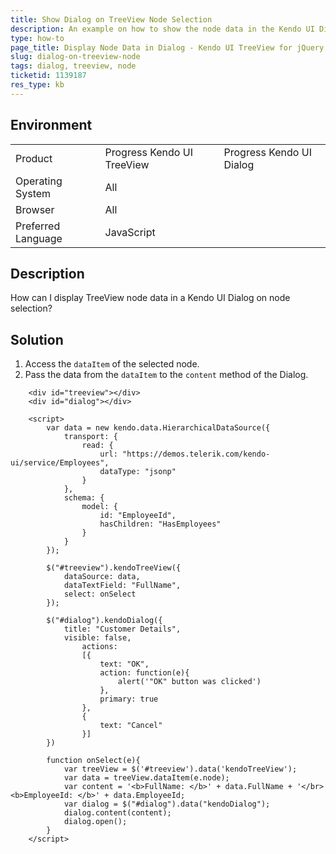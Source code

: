 ```yaml
---
title: Show Dialog on TreeView Node Selection
description: An example on how to show the node data in the Kendo UI Dialog on selecting a TreeView node.
type: how-to
page_title: Display Node Data in Dialog - Kendo UI TreeView for jQuery
slug: dialog-on-treeview-node
tags: dialog, treeview, node
ticketid: 1139187
res_type: kb
---
```


## Environment

<table>
 <tr>
  <td>Product</td>
  <td>Progress Kendo UI TreeView</td>
  <td>Progress Kendo UI Dialog</td>
 </tr>
 <tr>
  <td>Operating System</td>
  <td>All</td>
 </tr>
 <tr>
  <td>Browser</td>
  <td>All</td>
 </tr>
 <tr>
  <td>Preferred Language</td>
  <td>JavaScript</td>
 </tr>
</table>

## Description

How can I display TreeView node data in a Kendo UI Dialog on node selection?

## Solution

1. Access the `dataItem` of the selected node.
1. Pass the data from the `dataItem` to the `content` method of the Dialog.

```dojo
	<div id="treeview"></div>
	<div id="dialog"></div>               

	<script>
		var data = new kendo.data.HierarchicalDataSource({
			transport: {
				read: {
					url: "https://demos.telerik.com/kendo-ui/service/Employees",
					dataType: "jsonp"
				}
			},
			schema: {
				model: {
					id: "EmployeeId",
					hasChildren: "HasEmployees"
				}
			}
		});

		$("#treeview").kendoTreeView({
			dataSource: data,
			dataTextField: "FullName",
			select: onSelect
		});

		$("#dialog").kendoDialog({                    		
			title: "Customer Details",  			
			visible: false,
				actions:
				[{
					text: "OK",
					action: function(e){
						alert('"OK" button was clicked')
					},
					primary: true
				},
				{
					text: "Cancel"
				}]
		})

		function onSelect(e){    
			var treeView = $('#treeview').data('kendoTreeView');
			var data = treeView.dataItem(e.node);
			var content = '<b>FullName: </b>' + data.FullName + '</br><b>EmployeeId: </b>' + data.EmployeeId;
			var dialog = $("#dialog").data("kendoDialog");
			dialog.content(content);
			dialog.open();
		}
	</script>
```
